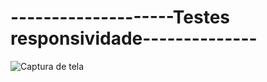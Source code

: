 # --------------------Testes responsividade--------------
 
 ![Captura de tela ](https://user-images.githubusercontent.com/112362301/208097210-a94f9333-528b-4e8d-805d-43db935de8e0.png)
